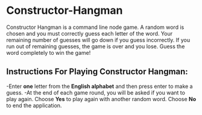 # Constructor-Hangman
Constructor Hangman is a command line node game. A random word is chosen and you must correctly guess each letter of the word. Your remaining number of guesses will go down if you guess incorrectly. If you run out of remaining guesses, the game is over and you lose. Guess the word completely to win the game!

## Instructions For Playing Constructor Hangman:
-Enter **one** letter from the **English alphabet** and then press enter to make a guess.
-At the end of each game round, you will be asked if you want to play again. Choose **Yes** to play again with another random word. Choose **No** to end the application.